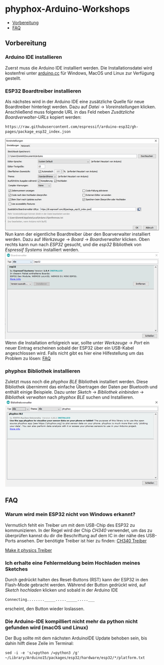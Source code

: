 # phyphox-Arduino-Workshops
* [Vorbereitung](#vorbereitung)  
* [FAQ](#faq)  
## Vorbereitung
### Arduino IDE installieren
Zuerst muss die Arduino IDE installiert werden. Die Installationsdatei wird kostenfrei unter [arduino.cc](https://www.arduino.cc/)
 für Windows, MacOS und Linux zur Verfügung gestellt.
### ESP32 Boardtreiber installieren
Als nächstes wird in der Arduino IDE eine zusätzliche Quelle für neue Boardtreiber hinterlegt werden. Dazu auf _Datei_ &#8594; _Voreinstellungen_ klicken.
Anschließend muss folgende URL in das Feld neben _Zusätzliche Boardverwalter-URLs_ kopiert werden:
```
https://raw.githubusercontent.com/espressif/arduino-esp32/gh-pages/package_esp32_index.json
```
![esp32_url](/pictures/esp32_url.png) <br />
Nun kann der eigentliche Boardtreiber über den Boarverwalter installiert werden. Dazu auf _Werkzeuge_ &#8594; _Board_ &#8594; _Boardverwalter_ klicken. Oben rechts kann nun nach _ESP32_ gesucht, und die _esp32_ Bibliothek von _Espressif Systems_ installiert werden. <br />
![esp32_boardtreiber](/pictures/esp32_installed.png) <br />
Wenn die Installation erfolgreich war, sollte unter _Werkzeuge_ &#8594; _Port_ ein neuer Eintrag erscheinen sobald der ESP32 über ein USB-Kabel angeschlossen wird. Falls nicht gibt es hier eine Hilfestellung um das Problem zu lösen: [FAQ](#faq)

### phyphox Bibliothek installieren
Zuletzt muss noch die _phyphox BLE_ Bibliothek installiert werden. Diese Bibliothek übernimmt das einfache Übertragen der Daten per Bluetooth und enthält einige Beispiele. Dazu unter _Sketch_ &#8594; _Bibliothek einbinden_ &#8594; _Bibliothek verwalten_ nach _phyphox BLE_ suchen und Installieren.
![phyphoxBLE_installed](/pictures/phyphoxBLE_installed.png) <br />
## FAQ
### Warum wird mein ESP32 nicht von Windows erkannt?
Vermutlich fehlt ein Treiber um mit dem USB-Chip des ESP32 zu kommunizieren. In der Regel wird der Chip _CH340_ verwendet, um das zu überprüfen kannst du dir die Beschriftung auf dem IC in der nähe des USB-Ports ansehen. Der benötigte Treiber ist hier zu finden: [CH340 Treiber](https://sparks.gogo.co.nz/ch340.html)

[Make it physics Treiber]([https://sparks.gogo.co.nz/ch340.html](https://www.silabs.com/developers/usb-to-uart-bridge-vcp-drivers?tab=downloads))
### Ich erhalte eine Fehlermeldung beim Hochladen meines Sketches
Durch gedrückt halten des Reset-Buttons (RST) kann der ESP32 in den Flash-Mode gebracht werden. Während der Button gedrückt wird, auf _Sketch hochladen_  klicken und sobald in der Arduino IDE 
```
Connecting........_____....._____.....___
```
erscheint, den Button wieder loslassen.
### Die Arduino-IDE kompilliert nicht mehr da python nicht gefunden wird (macOS und Linux) ###
Der Bug sollte mit dem nächsten ArduinoIDE Update behoben sein, bis dahin hilft diese Zeile im Terminal:
```
sed -i -e 's/=python /=python3 /g' ~/Library/Arduino15/packages/esp32/hardware/esp32/*/platform.txt
```
